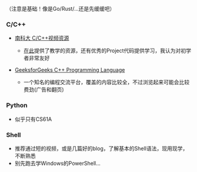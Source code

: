 （注意是基础！像是Go/Rust/...还是先缓缓吧）
### C/C++

- [南科大 C/C++视频资源](https://www.bilibili.com/video/BV1Vf4y1P7pq/)
    - [在此](https://github.com/ShiqiYu/CPP)提供了教学的资源，还有优秀的Project代码提供学习，我认为对初学者非常友好

- [GeeksforGeeks C++ Programming Language](https://www.geeksforgeeks.org/c-plus-plus/)  
    - 一个知名的编程交流平台，覆盖的内容比较全，不过浏览起来可能会比较费劲(广告和翻页)

### Python

- 似乎只有CS61A

### Shell

- 推荐通过短的视频，或是几篇好的blog，了解基本的Shell语法，现用现学，不断熟悉
- 别先跑去学Windows的PowerShell...
